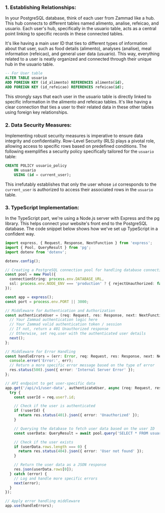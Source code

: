### 1. Establishing Relationships:

In your PostgreSQL database, think of each user from Zammad like a hub. This hub connects to different tables named alimento, analise, refeicao, and usuario. Each user's hub, specifically in the usuario table, acts as a central point linking to specific records in these connected tables.

It's like having a main user ID that ties to different types of information about that user, such as food details (alimento), analyses (analise), meal information (refeicao), and general user data (usuario). This way, everything related to a user is neatly organized and connected through their unique hub in the usuario table.

```sql
-- For User table
ALTER TABLE usuario
ADD FOREIGN KEY (id_alimento) REFERENCES alimento(id),
ADD FOREIGN KEY (id_refeicao) REFERENCES refeicao(id);
```

This strongly says that each user in the usuario table is directly linked to specific information in the alimento and refeicao tables. It's like having a clear connection that ties a user to their related data in these other tables using foreign key relationships.


### 2. Data Security Measures:

Implementing robust security measures is imperative to ensure data integrity and confidentiality. Row-Level Security (RLS) plays a pivotal role, allowing access to specific rows based on predefined conditions. The following exemplifies a security policy specifically tailored for the `usuario` table:

```sql
CREATE POLICY usuario_policy
    ON usuario
    USING (id = current_user);
```

This irrefutably establishes that only the user whose `id` corresponds to the `current_user` is authorized to access their associated rows in the `usuario` table.

### 3. TypeScript Implementation:

In the TypeScript part, we're using a Node.js server with Express and the pg library. This helps connect your website's front end to the PostgreSQL database. The code snippet below shows how we've set up TypeScript in a confident way.

```typescript
import express, { Request, Response, NextFunction } from 'express';
import { Pool, QueryResult } from 'pg';
import dotenv from 'dotenv';

dotenv.config();

// Creating a PostgreSQL connection pool for handling database connections
const pool = new Pool({
  connectionString: process.env.DATABASE_URL,
  ssl: process.env.NODE_ENV === 'production' ? { rejectUnauthorized: false } : false,
});

const app = express();
const port = process.env.PORT || 3000;

// Middleware for Authentication and Authorization
const authenticateUser = (req: Request, res: Response, next: NextFunction) => {
  // Your Zammad authentication logic here
  // Your Zammad valid authentication token / session
  // If not, return a 401 Unauthorized response
  // Otherwise, set req.user with the authenticated user details
  next();
};

// Middleware for Error Handling
const handleErrors = (err: Error, req: Request, res: Response, next: NextFunction) => {
  console.error('Error:', err);
  // Return a more specific error message based on the type of error
  res.status(500).json({ error: 'Internal Server Error' });
};

// API endpoint to get user-specific data
app.get('/api/v1/user-data', authenticateUser, async (req: Request, res: Response) => {
  try {
    const userId = req.user?.id;

    // Check if the user is authenticated
    if (!userId) {
      return res.status(401).json({ error: 'Unauthorized' });
    }

    // Querying the database to fetch user data based on the user ID
    const userData: QueryResult = await pool.query('SELECT * FROM usuario WHERE id = $1', [userId]);

    // Check if the user exists
    if (userData.rows.length === 0) {
      return res.status(404).json({ error: 'User not found' });
    }

    // Return the user data as a JSON response
    res.json(userData.rows[0]);
  } catch (error) {
    // Log and handle more specific errors
    next(error);
  }
});

// Apply error handling middleware
app.use(handleErrors);
```
